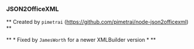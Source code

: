 ### JSON2OfficeXML

** Created by `pimetrai` (https://github.com/pimetrai/node-json2officexml) **

** * Fixed by `JamesWorth` for a newer XMLBuilder version * **